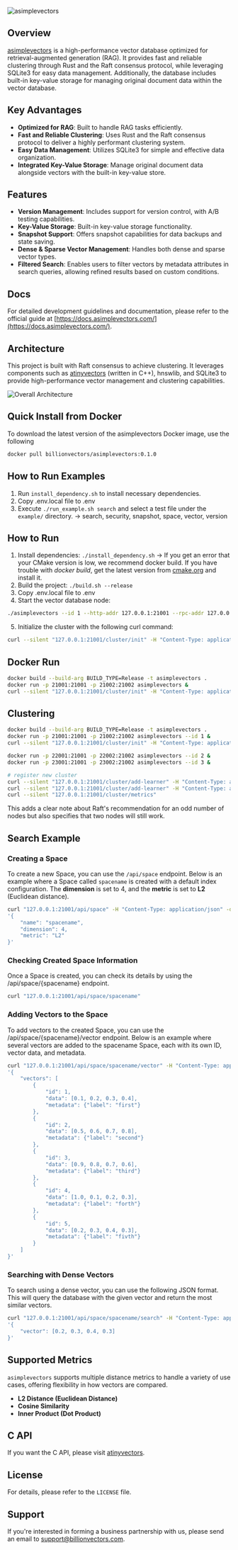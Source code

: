 ![asimplevectors](docs/images/logo.svg)

## Overview

[asimplevectors](https://docs.asimplevectors.com/) is a high-performance vector database optimized for retrieval-augmented generation (RAG). It provides fast and reliable clustering through Rust and the Raft consensus protocol, while leveraging SQLite3 for easy data management. Additionally, the database includes built-in key-value storage for managing original document data within the vector database.

## Key Advantages

- **Optimized for RAG**: Built to handle RAG tasks efficiently.
- **Fast and Reliable Clustering**: Uses Rust and the Raft consensus protocol to deliver a highly performant clustering system.
- **Easy Data Management**: Utilizes SQLite3 for simple and effective data organization.
- **Integrated Key-Value Storage**: Manage original document data alongside vectors with the built-in key-value store.

## Features

- **Version Management**: Includes support for version control, with A/B testing capabilities.
- **Key-Value Storage**: Built-in key-value storage functionality.
- **Snapshot Support**: Offers snapshot capabilities for data backups and state saving.
- **Dense & Sparse Vector Management**: Handles both dense and sparse vector types.
- **Filtered Search**: Enables users to filter vectors by metadata attributes in search queries, allowing refined results based on custom conditions.

## Docs

For detailed development guidelines and documentation, please refer to the official guide at [https://docs.asimplevectors.com/](https://docs.asimplevectors.com/).

## Architecture

This project is built with Raft consensus to achieve clustering. It leverages components such as [atinyvectors](https://github.com/billionvectors/atinyvectors) (written in C++), hnswlib, and SQLite3 to provide high-performance vector management and clustering capabilities.

![Overall Architecture](docs/images/overallarchitecture.svg)

## Quick Install from Docker
To download the latest version of the asimplevectors Docker image, use the following
```bash
docker pull billionvectors/asimplevectors:0.1.0
```

## How to Run Examples

1. Run `install_dependency.sh` to install necessary dependencies.
2. Copy .env.local file to .env
3. Execute `./run_example.sh search` and select a test file under the `example/` directory.
-> search, security, snapshot, space, vector, version

## How to Run

1. Install dependencies: `./install_dependency.sh`
-> If you get an error that your CMake version is low, we recommend docker build. If you have trouble with *docker build*, get the latest version from [cmake.org](https://cmake.org) and install it. 
2. Build the project: `./build.sh --release`
3. Copy .env.local file to .env
4. Start the vector database node:
```bash
./asimplevectors --id 1 --http-addr 127.0.0.1:21001 --rpc-addr 127.0.0.1:22001 &
```
5. Initialize the cluster with the following curl command:
```bash
curl --silent "127.0.0.1:21001/cluster/init" -H "Content-Type: application/json" -d '{}'
```
## Docker Run

```bash
docker build --build-arg BUILD_TYPE=Release -t asimplevectors .
docker run -p 21001:21001 -p 21002:21002 asimplevectors &
curl --silent "127.0.0.1:21001/cluster/init" -H "Content-Type: application/json" -d '{}'
```

## Clustering
```bash
docker build --build-arg BUILD_TYPE=Release -t asimplevectors .
docker run -p 21001:21001 -p 21002:21002 asimplevectors --id 1 &
curl --silent "127.0.0.1:21001/cluster/init" -H "Content-Type: application/json" -d '{}'

docker run -p 22001:21001 -p 22002:21002 asimplevectors --id 2 &
docker run -p 23001:21001 -p 23002:21002 asimplevectors --id 3 &

# register new cluster
curl --silent "127.0.0.1:21001/cluster/add-learner" -H "Content-Type: application/json" -d '[2, "127.0.0.1:22001", "127.0.0.1:22002"]'
curl --silent "127.0.0.1:21001/cluster/add-learner" -H "Content-Type: application/json" -d '[3, "127.0.0.1:23001", "127.0.0.1:23001"]'
curl --silent "127.0.0.1:21001/cluster/metrics"
```
This adds a clear note about Raft's recommendation for an odd number of nodes but also specifies that two nodes will still work.

## Search Example
### Creating a Space

To create a new Space, you can use the `/api/space` endpoint. Below is an example where a Space called `spacename` is created with a default index configuration. The **dimension** is set to 4, and the **metric** is set to **L2** (Euclidean distance).

```bash
curl "127.0.0.1:21001/api/space" -H "Content-Type: application/json" -d  \
'{
    "name": "spacename",
    "dimension": 4,
    "metric": "L2"
}'
```

### Checking Created Space Information

Once a Space is created, you can check its details by using the /api/space/{spacename} endpoint.

```bash
curl "127.0.0.1:21001/api/space/spacename"
```

### Adding Vectors to the Space

To add vectors to the created Space, you can use the /api/space/{spacename}/vector endpoint. Below is an example where several vectors are added to the spacename Space, each with its own ID, vector data, and metadata.

```bash
curl "127.0.0.1:21001/api/space/spacename/vector" -H "Content-Type: application/json" -d   \
'{
    "vectors": [
        {
            "id": 1,
            "data": [0.1, 0.2, 0.3, 0.4],
            "metadata": {"label": "first"}
        },
        {
            "id": 2,
            "data": [0.5, 0.6, 0.7, 0.8],
            "metadata": {"label": "second"}
        },
        {
            "id": 3,
            "data": [0.9, 0.8, 0.7, 0.6],
            "metadata": {"label": "third"}
        },
        {
            "id": 4,
            "data": [1.0, 0.1, 0.2, 0.3],
            "metadata": {"label": "forth"}
        },
        {
            "id": 5,
            "data": [0.2, 0.3, 0.4, 0.3],
            "metadata": {"label": "fivth"}
        }
    ]
}'
```

### Searching with Dense Vectors

To search using a dense vector, you can use the following JSON format. This will query the database with the given vector and return the most similar vectors.

```bash
curl "127.0.0.1:21001/api/space/spacename/search" -H "Content-Type: application/json" -d  \
'{
    "vector": [0.2, 0.3, 0.4, 0.3]
}'
```

## Supported Metrics
`asimplevectors` supports multiple distance metrics to handle a variety of use cases, offering flexibility in how vectors are compared.
- **L2 Distance (Euclidean Distance)**
- **Cosine Similarity**
- **Inner Product (Dot Product)**

## C API
If you want the C API, please visit [atinyvectors](https://github.com/billionvectors/atinyvectors).

## License

For details, please refer to the `LICENSE` file.

## Support

If you're interested in forming a business partnership with us, please send an email to [support@billionvectors.com](mailto:support@billionvectors.com).
